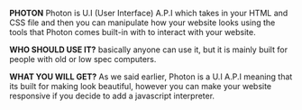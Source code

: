 **PHOTON**
Photon is U.I (User Interface) A.P.I which takes in your HTML and CSS file and then you can manipulate how your website looks
using the tools that Photon comes built-in with to interact with your website.

**WHO SHOULD USE IT?**
basically anyone can use it, but it is mainly built for people with old or low spec computers.

**WHAT YOU WILL GET?**
As we said earlier, Photon is a U.I A.P.I meaning that its built for making look beautiful, however you can make your website
responsive if you decide to add a javascript interpreter.